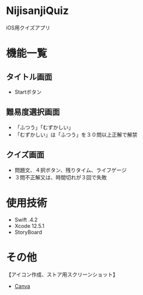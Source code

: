 # NijisanjiQuiz
iOS用クイズアプリ

# 機能一覧
## タイトル画面
- Startボタン
## 難易度選択画面
- 「ふつう」「むずかしい」
- 「むずかしい」は「ふつう」を３０問以上正解で解禁

## クイズ画面
- 問題文、４択ボタン、残りタイム、ライフゲージ
- ３問不正解又は、時間切れが３回で失敗

# 使用技術
- Swift .4.2
- Xcode 12.5.1 
- StoryBoard

# その他
【アイコン作成、ストア用スクリーンショット】

- [Canva](https://www.canva.com/)
